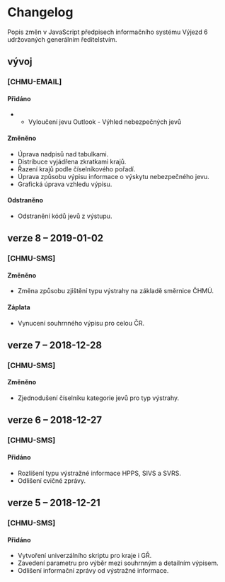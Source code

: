 # Changelog
Popis změn v JavaScript předpisech informačního systému Výjezd 6 udržovaných generálním ředitelstvím.

## vývoj
### [CHMU-EMAIL]
#### Přidáno
- - Vyloučení jevu Outlook - Výhled nebezpečných jevů

#### Změněno
- Úprava nadpisů nad tabulkami.
- Distribuce vyjádřena zkratkami krajů.
- Řazení krajů podle číselníkového pořadí.
- Úprava způsobu výpisu informace o výskytu nebezpečného jevu.
- Grafická úprava vzhledu výpisu.

#### Odstraněno
- Odstranění kódů jevů z výstupu.

## verze 8 – 2019-01-02
### [CHMU-SMS]
#### Změněno
- Změna způsobu zjištění typu výstrahy na základě směrnice ČHMÚ.

#### Záplata
- Vynucení souhrnného výpisu pro celou ČR.

## verze 7 – 2018-12-28
### [CHMU-SMS]
#### Změněno
- Zjednodušení číselníku kategorie jevů pro typ výstrahy.

## verze 6 – 2018-12-27
### [CHMU-SMS]
#### Přidáno
- Rozlišení typu výstražné informace HPPS, SIVS a SVRS.
- Odlišení cvičné zprávy.

## verze 5 – 2018-12-21
### [CHMU-SMS]
#### Přidáno
- Vytvoření univerzálního skriptu pro kraje i GŘ.
- Zavedení parametru pro výběr mezi souhrnným a detailním výpisem.
- Odlišení informační zprávy od výstražné informace.